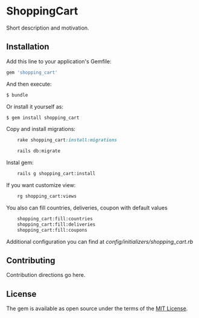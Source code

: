 # ShoppingCart
Short description and motivation.

## Installation
Add this line to your application's Gemfile:

```ruby
gem 'shopping_cart'
```

And then execute:
```bash
$ bundle
```

Or install it yourself as:
```bash
$ gem install shopping_cart
```

Copy and install migrations:
```ruby
    rake shopping_cart:install:migrations 
```
```bash
    rails db:migrate
```

Instal gem:
```bash
    rails g shopping_cart:install   
```

If you want customize view:
```bash
    rg shopping_cart:views  
```

You also can fill countries, deliveries, coupon with default values
```bash
    shopping_cart:fill:countries
    shopping_cart:fill:deliveries
    shopping_cart:fill:coupons
```
Additional configuration you can find at _config/initializers/shopping_cart.rb_

## Contributing
Contribution directions go here.

## License
The gem is available as open source under the terms of the [MIT License](http://opensource.org/licenses/MIT).
